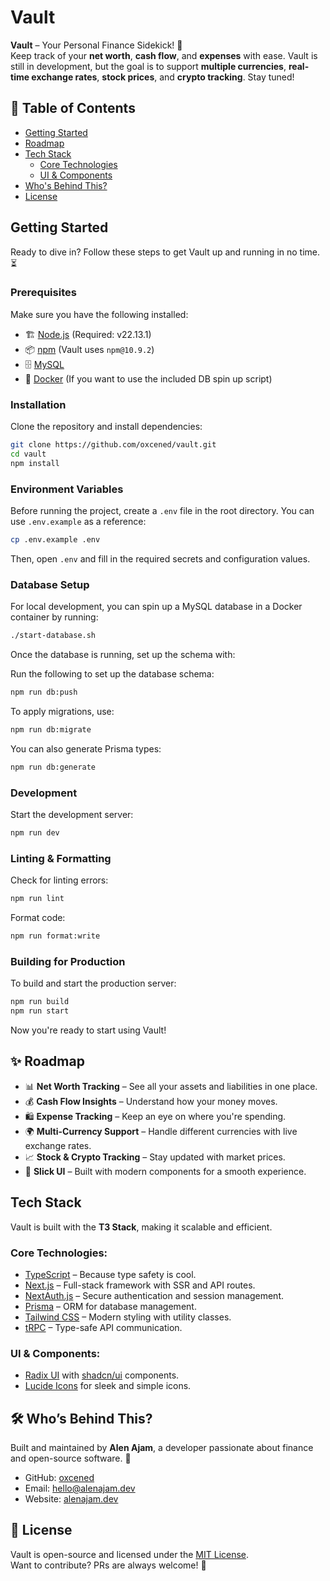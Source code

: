 # Vault

**Vault** – Your Personal Finance Sidekick! 🚀  
Keep track of your **net worth**, **cash flow**, and **expenses** with ease. Vault is still in development, but the goal is to support **multiple currencies**, **real-time exchange rates**, **stock prices**, and **crypto tracking**. Stay tuned!

## 📌 Table of Contents

- [Getting Started](#getting-started)
- [Roadmap](#-roadmap)
- [Tech Stack](#tech-stack)
  - [Core Technologies](#core-technologies)
  - [UI & Components](#ui--components)
- [Who's Behind This?](#-whos-behind-this)
- [License](#-license)

## Getting Started

Ready to dive in? Follow these steps to get Vault up and running in no time. ⏳

### Prerequisites

Make sure you have the following installed:

- 🏗️ [Node.js](https://nodejs.org/) (Required: v22.13.1)
- 📦 [npm](https://www.npmjs.com/) (Vault uses `npm@10.9.2`)
- 🗄️ [MySQL](https://www.mysql.com/)
- 🐳 [Docker](https://www.docker.com/) (If you want to use the included DB spin up script)

### Installation

Clone the repository and install dependencies:

```sh
git clone https://github.com/oxcened/vault.git
cd vault
npm install
```

### Environment Variables

Before running the project, create a `.env` file in the root directory. You can use `.env.example` as a reference:

```sh
cp .env.example .env
```

Then, open `.env` and fill in the required secrets and configuration values.

### Database Setup

For local development, you can spin up a MySQL database in a Docker container by running:

```sh
./start-database.sh
```

Once the database is running, set up the schema with:

Run the following to set up the database schema:

```sh
npm run db:push
```

To apply migrations, use:

```sh
npm run db:migrate
```

You can also generate Prisma types:

```sh
npm run db:generate
```

### Development

Start the development server:

```sh
npm run dev
```

### Linting & Formatting

Check for linting errors:

```sh
npm run lint
```

Format code:

```sh
npm run format:write
```

### Building for Production

To build and start the production server:

```sh
npm run build
npm run start
```

Now you're ready to start using Vault!

## ✨ Roadmap

- 📊 **Net Worth Tracking** – See all your assets and liabilities in one place.
- 💰 **Cash Flow Insights** – Understand how your money moves.
- 🛍️ **Expense Tracking** – Keep an eye on where you're spending.
- 🌍 **Multi-Currency Support** – Handle different currencies with live exchange rates.
- 📈 **Stock & Crypto Tracking** – Stay updated with market prices.
- 🎨 **Slick UI** – Built with modern components for a smooth experience.

## Tech Stack

Vault is built with the **T3 Stack**, making it scalable and efficient.

### Core Technologies:

- [TypeScript](https://www.typescriptlang.org/) – Because type safety is cool.
- [Next.js](https://nextjs.org) – Full-stack framework with SSR and API routes.
- [NextAuth.js](https://next-auth.js.org) – Secure authentication and session management.
- [Prisma](https://prisma.io) – ORM for database management.
- [Tailwind CSS](https://tailwindcss.com) – Modern styling with utility classes.
- [tRPC](https://trpc.io) – Type-safe API communication.

### UI & Components:

- [Radix UI](https://www.radix-ui.com/) with [shadcn/ui](https://ui.shadcn.com) components.
- [Lucide Icons](https://lucide.dev/) for sleek and simple icons.

## 🛠 Who’s Behind This?

Built and maintained by **Alen Ajam**, a developer passionate about finance and open-source software. 🚀

- GitHub: [oxcened](https://github.com/oxcened)
- Email: [hello@alenajam.dev](mailto:hello@alenajam.dev)
- Website: [alenajam.dev](https://alenajam.dev)

## 📜 License

Vault is open-source and licensed under the [MIT License](https://opensource.org/licenses/MIT).  
Want to contribute? PRs are always welcome! 🎉
